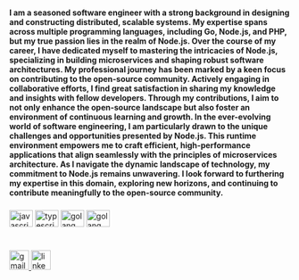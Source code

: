 <h4 align="left">I am a seasoned software engineer with a strong background in designing and constructing distributed, scalable systems. My expertise spans across multiple programming languages, including Go, Node.js, and PHP, but my true passion lies in the realm of Node.js. Over the course of my career, I have dedicated myself to mastering the intricacies of Node.js, specializing in building microservices and shaping robust software architectures. My professional journey has been marked by a keen focus on contributing to the open-source community. Actively engaging in collaborative efforts, I find great satisfaction in sharing my knowledge and insights with fellow developers. Through my contributions, I aim to not only enhance the open-source landscape but also foster an environment of continuous learning and growth. In the ever-evolving world of software engineering, I am particularly drawn to the unique challenges and opportunities presented by Node.js. This runtime environment empowers me to craft efficient, high-performance applications that align seamlessly with the principles of microservices architecture. As I navigate the dynamic landscape of technology, my commitment to Node.js remains unwavering. I look forward to furthering my expertise in this domain, exploring new horizons, and continuing to contribute meaningfully to the open-source community. </h4>

###

<div align="left">
  <img src="https://cdn.jsdelivr.net/gh/devicons/devicon/icons/javascript/javascript-original.svg" height="30" width="42" alt="javascript logo"  />
  <img src="https://cdn.jsdelivr.net/gh/devicons/devicon/icons/typescript/typescript-plain.svg" height="30" width="42" alt="typescript logo"  />
  <img src="https://cdn.jsdelivr.net/gh/devicons/devicon/icons/go/go-original.svg" height="30" width="42" alt="golang logo"  />
  <img src="https://icongr.am/devicon/ceylon-plain.svg?size=128&color=currentColor" height="30" width="42" alt="golang logo"  />
          
</div>

###
<br clear="both">

<div align="left">
  <a href="https://mail.google.com/muhammetgeldiyevdayanc@gmail.com" target="_blank">
    <img src="https://img.shields.io/static/v1?message=Gmail&logo=gmail&label=&color=D14836&logoColor=white&labelColor=&style=for-the-badge" height="35" alt="gmail logo"  />
  </a>
  <a href="https://www.linkedin.com/in/dayanchmuhammetgelediyev/" target="_blank">
    <img src="https://img.shields.io/static/v1?message=LinkedIn&logo=linkedin&label=&color=0077B5&logoColor=white&labelColor=&style=for-the-badge" height="35" alt="linkedin logo"  />
  </a>
</div>
